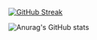 [![GitHub Streak](https://streak-stats.demolab.com?user=xhzdaniel&theme=highcontrast&locale=es&date_format=j%2Fn%5B%2FY%5D&mode=weekly)](https://git.io/streak-stats)

![Anurag's GitHub stats](https://github-readme-stats.vercel.app/api?username=xhzdaniel&show_icons=true&theme=radical)
